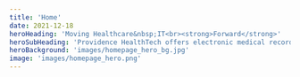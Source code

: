 ```yaml
---
title: 'Home'
date: 2021-12-18
heroHeading: 'Moving Healthcare&nbsp;IT<br><strong>Forward</strong>'
heroSubHeading: 'Providence HealthTech offers electronic medical records solutions for your practice; dedicated to providing a web-based EMR solution that integrates into your workflow, allowing you to do what you do best: care for your patients.'
heroBackground: 'images/homepage_hero_bg.jpg'
image: 'images/homepage_hero.png'
---
```

